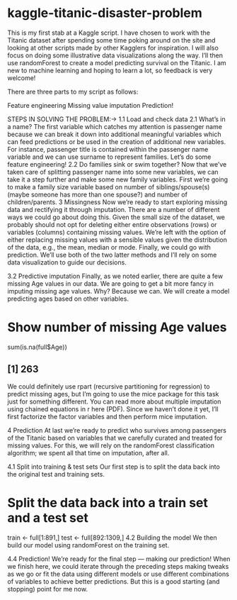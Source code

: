 # kaggle-titanic-disaster-problem
This is my first stab at a Kaggle script. I have chosen to work with the Titanic dataset after spending some time poking around on the site and looking at other scripts made by other Kagglers for inspiration. I will also focus on doing some illustrative data visualizations along the way. I’ll then use randomForest to create a model predicting survival on the Titanic. I am new to machine learning and hoping to learn a lot, so feedback is very welcome!

There are three parts to my script as follows:

Feature engineering
Missing value imputation
Prediction!


STEPS IN SOLVING THE PROBLEM:->
1.1 Load and check data
2.1 What’s in a name?
The first variable which catches my attention is passenger name because we can break it down into additional meaningful variables which can feed predictions or be used in the creation of additional new variables. For instance, passenger title is contained within the passenger name variable and we can use surname to represent families. Let’s do some feature engineering!
2.2 Do families sink or swim together?
Now that we’ve taken care of splitting passenger name into some new variables, we can take it a step further and make some new family variables. First we’re going to make a family size variable based on number of siblings/spouse(s) (maybe someone has more than one spouse?) and number of children/parents.
3 Missingness
Now we’re ready to start exploring missing data and rectifying it through imputation. There are a number of different ways we could go about doing this. Given the small size of the dataset, we probably should not opt for deleting either entire observations (rows) or variables (columns) containing missing values. We’re left with the option of either replacing missing values with a sensible values given the distribution of the data, e.g., the mean, median or mode. Finally, we could go with prediction. We’ll use both of the two latter methods and I’ll rely on some data visualization to guide our decisions.

3.2 Predictive imputation
Finally, as we noted earlier, there are quite a few missing Age values in our data. We are going to get a bit more fancy in imputing missing age values. Why? Because we can. We will create a model predicting ages based on other variables.

# Show number of missing Age values
sum(is.na(full$Age))
## [1] 263
We could definitely use rpart (recursive partitioning for regression) to predict missing ages, but I’m going to use the mice package for this task just for something different. You can read more about multiple imputation using chained equations in r here (PDF). Since we haven’t done it yet, I’ll first factorize the factor variables and then perform mice imputation.

4 Prediction
At last we’re ready to predict who survives among passengers of the Titanic based on variables that we carefully curated and treated for missing values. For this, we will rely on the randomForest classification algorithm; we spent all that time on imputation, after all.

4.1 Split into training & test sets
Our first step is to split the data back into the original test and training sets.

# Split the data back into a train set and a test set
train <- full[1:891,]
test <- full[892:1309,]
4.2 Building the model
We then build our model using randomForest on the training set.

4.4 Prediction!
We’re ready for the final step — making our prediction! When we finish here, we could iterate through the preceding steps making tweaks as we go or fit the data using different models or use different combinations of variables to achieve better predictions. But this is a good starting (and stopping) point for me now.
